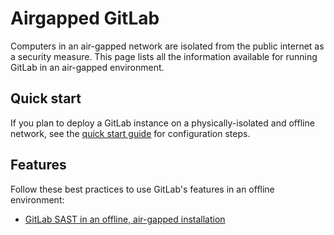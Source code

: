 # Airgapped GitLab

Computers in an air-gapped network are isolated from the public internet as a security measure.
This page lists all the information available for running GitLab in an air-gapped environment.

## Quick start

If you plan to deploy a GitLab instance on a physically-isolated and offline network, see the
[quick start guide](guick_start_guide.md) for configuration steps.

## Features

Follow these best practices to use GitLab's features in an offline environment:

- [GitLab SAST in an offline, air-gapped installation](../user/application_security/sast/index.html#gitlab-sast-in-an-offline-air-gapped-installation)
